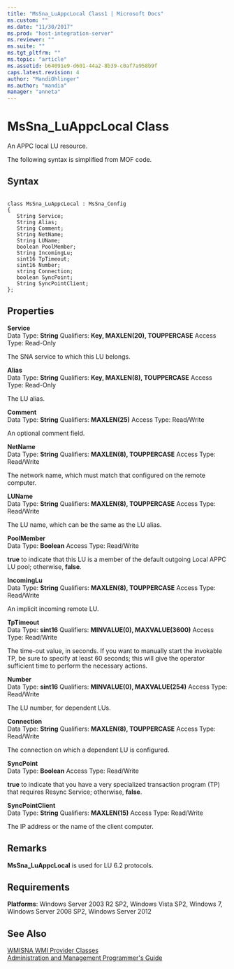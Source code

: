 ```yaml
---
title: "MsSna_LuAppcLocal Class1 | Microsoft Docs"
ms.custom: ""
ms.date: "11/30/2017"
ms.prod: "host-integration-server"
ms.reviewer: ""
ms.suite: ""
ms.tgt_pltfrm: ""
ms.topic: "article"
ms.assetid: b64091e9-d601-44a2-8b39-c0af7a958b9f
caps.latest.revision: 4
author: "MandiOhlinger"
ms.author: "mandia"
manager: "anneta"
---
```

# MsSna_LuAppcLocal Class
An APPC local LU resource.  
  
 The following syntax is simplified from MOF code.  
  
## Syntax  
  
```  
  
class MsSna_LuAppcLocal : MsSna_Config  
{  
   String Service;  
   String Alias;  
   String Comment;  
   String NetName;  
   String LUName;  
   boolean PoolMember;  
   String IncomingLu;  
   sint16 TpTimeout;  
   sint16 Number;  
   string Connection;  
   boolean SyncPoint;  
   String SyncPointClient;  
};  
```  
  
## Properties  
 **Service**  
 Data Type: **String** Qualifiers: **Key, MAXLEN(20), TOUPPERCASE** Access Type: Read-Only  
  
 The SNA service to which this LU belongs.  
  
 **Alias**  
 Data Type: **String** Qualifiers: **Key, MAXLEN(8), TOUPPERCASE** Access Type: Read-Only  
  
 The LU alias.  
  
 **Comment**  
 Data Type: **String** Qualifiers: **MAXLEN(25)** Access Type: Read/Write  
  
 An optional comment field.  
  
 **NetName**  
 Data Type: **String** Qualifiers: **MAXLEN(8), TOUPPERCASE** Access Type: Read/Write  
  
 The network name, which must match that configured on the remote computer.  
  
 **LUName**  
 Data Type: **String** Qualifiers: **MAXLEN(8), TOUPPERCASE** Access Type: Read/Write  
  
 The LU name, which can be the same as the LU alias.  
  
 **PoolMember**  
 Data Type: **Boolean** Access Type: Read/Write  
  
 **true** to indicate that this LU is a member of the default outgoing Local APPC LU pool; otherwise, **false**.  
  
 **IncomingLu**  
 Data Type: **String** Qualifiers: **MAXLEN(8), TOUPPERCASE** Access Type: Read/Write  
  
 An implicit incoming remote LU.  
  
 **TpTimeout**  
 Data Type: **sint16** Qualifiers: **MINVALUE(0), MAXVALUE(3600)** Access Type: Read/Write  
  
 The time-out value, in seconds. If you want to manually start the invokable TP, be sure to specify at least 60 seconds; this will give the operator sufficient time to perform the necessary actions.  
  
 **Number**  
 Data Type: **sint16** Qualifiers: **MINVALUE(0), MAXVALUE(254)** Access Type: Read/Write  
  
 The LU number, for dependent LUs.  
  
 **Connection**  
 Data Type: **String** Qualifiers: **MAXLEN(8), TOUPPERCASE** Access Type: Read/Write  
  
 The connection on which a dependent LU is configured.  
  
 **SyncPoint**  
 Data Type: **Boolean** Access Type: Read/Write  
  
 **true** to indicate that you have a very specialized transaction program (TP) that requires Resync Service; otherwise, **false**.  
  
 **SyncPointClient**  
 Data Type: **String** Qualifiers: **MAXLEN(15)** Access Type: Read/Write  
  
 The IP address or the name of the client computer.  
  
## Remarks  
 **MsSna_LuAppcLocal** is used for LU 6.2 protocols.  
  
## Requirements  
 **Platforms**: Windows Server 2003 R2 SP2, Windows Vista SP2, Windows 7, Windows Server 2008 SP2, Windows Server 2012  
  
## See Also  
 [WMISNA WMI Provider Classes](../core/wmisna-wmi-provider-classes2.md)   
 [Administration and Management Programmer's Guide](./administration-and-management-programmer-s-guide2.md)